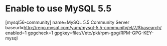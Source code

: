 # Enable to use MySQL 5.5
[mysql56-community]
name=MySQL 5.5 Community Server
baseurl=http://repo.mysql.com/yum/mysql-5.5-community/el/7/$basearch/
enabled=1
gpgcheck=1
gpgkey=file:///etc/pki/rpm-gpg/RPM-GPG-KEY-mysql
                                                
